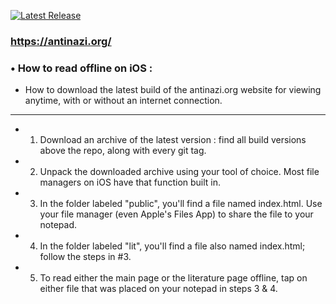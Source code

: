 
[![Latest Release](https://gitlab.com/antinazi/org/-/badges/release.svg)](https://gitlab.com/antinazi/org/-/releases)

### https://antinazi.org/

### • How to read offline on iOS :

- How to download the latest build of the antinazi.org website for viewing anytime, with or without an internet connection.

***

 - 1) Download an archive of the latest version : find all build versions above the repo, along with every git tag.
 - 2) Unpack the downloaded archive using your tool of choice. Most file managers on iOS have that function built in.
 - 3) In the folder labeled "public", you'll find a file named index.html. Use your file manager (even Apple's Files App) to share the file to your notepad.
 - 4) In the folder labeled "lit", you'll find a file also named index.html; follow the steps in #3.
 - 5) To read either the main page or the literature page offline, tap on either file that was placed on your notepad in steps 3 & 4.
